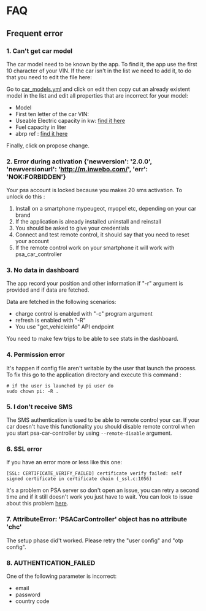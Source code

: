 # FAQ 
## Frequent error
### 1. Can't get car model
The car model need to be known by the app. To find it, the app use the first 10 character of your VIN.
If the car isn't in the list we need to add it, to do that you need to edit the file here:

Go to [car_models.yml](https://github.com/flobz/psa_car_controller/blob/master/psa_car_controller/psacc/resources/car_models.yml)
and click on edit then copy cut an already existent model in the list and edit all properties that are incorrect for your model:
- Model
- First ten letter of the car VIN:  
- Useable Electric capacity in kw: [find it here](https://ev-database.org/cheatsheet/useable-battery-capacity-electric-car)
- Fuel capacity in liter
- abrp ref : [find it here](https://api.iternio.com/1/tlm/get_carmodels_list?api_key=32b2162f-9599-4647-8139-66e9f9528370)

Finally, click on propose change. 

### 2. Error during activation {'newversion': '2.0.0', 'newversionurl': 'http://m.inwebo.com/', 'err': 'NOK:FORBIDDEN'}
Your psa account is locked because you makes 20 sms activation. To unlock do this : 
1. Install on a smartphone mypeugeot, myopel etc, depending on your car brand
2. If the application is already installed uninstall and reinstall
3. You should be asked to give your credentials
4. Connect and test remote control, it should say that you need to reset your account
6. If the remote control work on your smartphone it will work with psa_car_controller

### 3. No data in dashboard
The app record your position and other information if "-r" argument is provided and if data are fetched.

Data are fetched in the following scenarios:
- charge control is enabled with "-c" program argument
- refresh is enabled with "-R"
- You use "get_vehicleinfo" API endpoint


You need to make few trips to be able to see stats in the dashboard.

### 4. Permission error
It's happen if config file aren't writable by the user that launch the process.
To fix this go to the application directory and execute this command :
```
# if the user is launched by pi user do
sudo chown pi: -R . 
```

### 5. I don't receive SMS
The SMS authentication is used to be able to remote control your car.
 If your car doesn't have this functionality you should disable remote control when you start psa-car-controller 
by using `--remote-disable` argument.

### 6. SSL error
If you have an error more or less like this one:
```
[SSL: CERTIFICATE_VERIFY_FAILED] certificate verify failed: self signed certificate in certificate chain (_ssl.c:1056)
```
It's a problem on PSA server so don't open an issue, you can retry a second time and if it still doesn't work you just have to wait.
You can look to issue about this problem [here](https://github.com/flobz/psa_car_controller/search?q=ssl&type=issues).

### 7. AttributeError: 'PSACarController' object has no attribute 'chc'
The setup phase did't worked. Please retry the "user config" and "otp config".

### 8. AUTHENTICATION_FAILED
One of the following parameter is incorrect:
- email
- password
- country code
